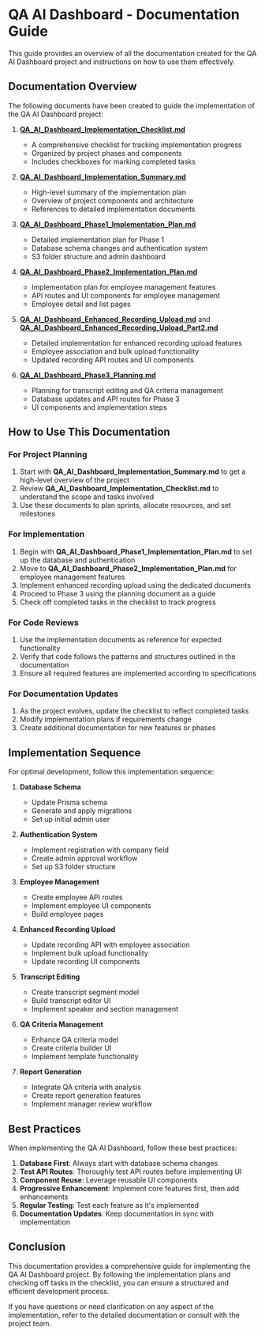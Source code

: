 # QA AI Dashboard - Documentation Guide

This guide provides an overview of all the documentation created for the QA AI Dashboard project and instructions on how to use them effectively.

## Documentation Overview

The following documents have been created to guide the implementation of the QA AI Dashboard project:

1. **[QA_AI_Dashboard_Implementation_Checklist.md](QA_AI_Dashboard_Implementation_Checklist.md)**
   - A comprehensive checklist for tracking implementation progress
   - Organized by project phases and components
   - Includes checkboxes for marking completed tasks

2. **[QA_AI_Dashboard_Implementation_Summary.md](QA_AI_Dashboard_Implementation_Summary.md)**
   - High-level summary of the implementation plan
   - Overview of project components and architecture
   - References to detailed implementation documents

3. **[QA_AI_Dashboard_Phase1_Implementation_Plan.md](QA_AI_Dashboard_Phase1_Implementation_Plan.md)**
   - Detailed implementation plan for Phase 1
   - Database schema changes and authentication system
   - S3 folder structure and admin dashboard

4. **[QA_AI_Dashboard_Phase2_Implementation_Plan.md](QA_AI_Dashboard_Phase2_Implementation_Plan.md)**
   - Implementation plan for employee management features
   - API routes and UI components for employee management
   - Employee detail and list pages

5. **[QA_AI_Dashboard_Enhanced_Recording_Upload.md](QA_AI_Dashboard_Enhanced_Recording_Upload.md)** and **[QA_AI_Dashboard_Enhanced_Recording_Upload_Part2.md](QA_AI_Dashboard_Enhanced_Recording_Upload_Part2.md)**
   - Detailed implementation for enhanced recording upload features
   - Employee association and bulk upload functionality
   - Updated recording API routes and UI components

6. **[QA_AI_Dashboard_Phase3_Planning.md](QA_AI_Dashboard_Phase3_Planning.md)**
   - Planning for transcript editing and QA criteria management
   - Database updates and API routes for Phase 3
   - UI components and implementation steps

## How to Use This Documentation

### For Project Planning

1. Start with **QA_AI_Dashboard_Implementation_Summary.md** to get a high-level overview of the project
2. Review **QA_AI_Dashboard_Implementation_Checklist.md** to understand the scope and tasks involved
3. Use these documents to plan sprints, allocate resources, and set milestones

### For Implementation

1. Begin with **QA_AI_Dashboard_Phase1_Implementation_Plan.md** to set up the database and authentication
2. Move to **QA_AI_Dashboard_Phase2_Implementation_Plan.md** for employee management features
3. Implement enhanced recording upload using the dedicated documents
4. Proceed to Phase 3 using the planning document as a guide
5. Check off completed tasks in the checklist to track progress

### For Code Reviews

1. Use the implementation documents as reference for expected functionality
2. Verify that code follows the patterns and structures outlined in the documentation
3. Ensure all required features are implemented according to specifications

### For Documentation Updates

1. As the project evolves, update the checklist to reflect completed tasks
2. Modify implementation plans if requirements change
3. Create additional documentation for new features or phases

## Implementation Sequence

For optimal development, follow this implementation sequence:

1. **Database Schema**
   - Update Prisma schema
   - Generate and apply migrations
   - Set up initial admin user

2. **Authentication System**
   - Implement registration with company field
   - Create admin approval workflow
   - Set up S3 folder structure

3. **Employee Management**
   - Create employee API routes
   - Implement employee UI components
   - Build employee pages

4. **Enhanced Recording Upload**
   - Update recording API with employee association
   - Implement bulk upload functionality
   - Update recording UI components

5. **Transcript Editing**
   - Create transcript segment model
   - Build transcript editor UI
   - Implement speaker and section management

6. **QA Criteria Management**
   - Enhance QA criteria model
   - Create criteria builder UI
   - Implement template functionality

7. **Report Generation**
   - Integrate QA criteria with analysis
   - Create report generation features
   - Implement manager review workflow

## Best Practices

When implementing the QA AI Dashboard, follow these best practices:

1. **Database First**: Always start with database schema changes
2. **Test API Routes**: Thoroughly test API routes before implementing UI
3. **Component Reuse**: Leverage reusable UI components
4. **Progressive Enhancement**: Implement core features first, then add enhancements
5. **Regular Testing**: Test each feature as it's implemented
6. **Documentation Updates**: Keep documentation in sync with implementation

## Conclusion

This documentation provides a comprehensive guide for implementing the QA AI Dashboard project. By following the implementation plans and checking off tasks in the checklist, you can ensure a structured and efficient development process.

If you have questions or need clarification on any aspect of the implementation, refer to the detailed documentation or consult with the project team.
